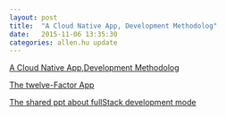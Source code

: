 ```yaml
---
layout: post
title:  "A Cloud Native App, Development Methodolog"
date:   2015-11-06 13:35:30
categories: allen.hu update
---
```



[A Cloud Native App,Development Methodolog](http://hujb2000.github.io/easynode/docs/cna.html)

[The twelve-Factor App](http://hujb2000.github.io/easynode/docs/landslide/twelve.html)


[The shared  ppt about fullStack development mode](http://hujb2000.github.io/easynode/docs/landslide/fullstack_share.html#slide1)


